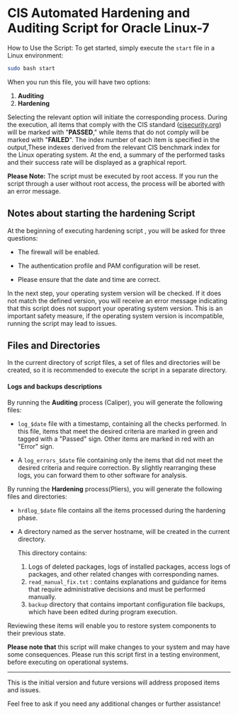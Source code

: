 # CIS Automated Hardening and Auditing Script for Oracle Linux-7




How to Use the Script:
To get started, simply execute the `start` file in a Linux environment:

```bash
sudo bash start
```


When you run this file, you will have two options:

1. **Auditing**
2. **Hardening**

Selecting the relevant option will initiate the corresponding process. During the execution, all items that comply with the CIS standard ([cisecurity.org]()) 
will be marked with "**PASSED**," while items that do not comply will be marked with "**FAILED**".
The index number of each item is specified in the output,These indexes derived from the relevant CIS benchmark index for the Linux operating system.
At the end, a summary of the performed tasks and their success rate will be displayed as a graphical report.

**Please Note:** The script must be executed by root access. If you run the script through a user without root access, the process will be aborted with an error message.
 
 
## Notes about starting the hardening Script

At the beginning of executing hardening script , you will be asked for three questions:

- The firewall will be enabled.
  
- The authentication profile and PAM configuration will be reset.
  
- Please ensure that the date and time are correct.
  

In the next step, your operating system version will be checked. If it does not match the defined version, you will receive an error message indicating that this script does not support your operating system version.
This is an important safety measure, if the operating system version is incompatible, running the script may lead to issues.

## Files and Directories

In the current directory of script files, a set of files and directories will be created, so it is recommended to execute the script in a separate directory.


#### Logs and backups descriptions

By running the **Auditing** process (Caliper), you will generate the following files:

- `log_$date` file with a timestamp, containing all the checks performed. In this file, items that meet the desired criteria are marked in green and tagged with a "Passed" sign. Other items are marked in red with an "Error" sign.
  
- A `log_errors_$date` file containing only the items that did not meet the desired criteria and require correction. By slightly rearranging these logs, you can forward them to other software for analysis.
  

By running the **Hardening** process(Pliers), you will generate the following files and directories:

- `hrdlog_$date` file contains all the items processed during the hardening phase.
  
- A directory named as the server hostname, will be created in the current directory.
  
  This directory contains:
  
  1. Logs of deleted packages, logs of installed packages, access logs of packages, and other related changes with corresponding names.
  2. `read_manual_fix.txt` : contains explanations and guidance for items that require administrative decisions and must be performed manually.
  3. `backup` directory that contains important configuration file backups, which have been edited during program execution.

Reviewing these items will enable you to restore system components to their previous state.

**Please note that** this script will make changes to your system and may have some consequences. Please run this script first in a testing environment, before executing on operational systems.

---

This is the initial version and future versions will address proposed items and issues.

Feel free to ask if you need any additional changes or further assistance!
